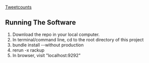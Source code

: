 <a href="http://couchfoodie.io" target="_blank">Tweetcounts</a>

## Running The Software

1. Download the repo in your local computer.
2. In terminal/command line, cd to the root directory of this project
3. bundle install --without production
4. rerun -x rackup
5. In browser, visit "localhost:9292"
